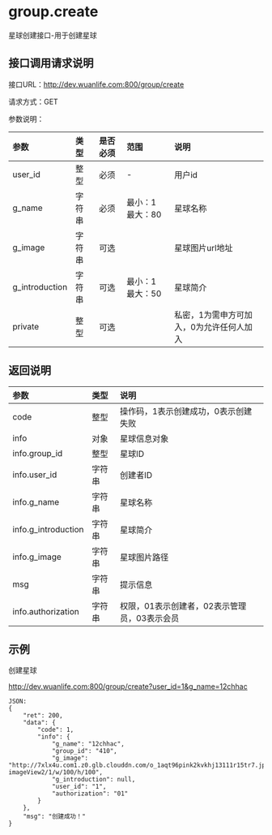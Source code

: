 # group.create

星球创建接口-用于创建星球

## 接口调用请求说明

接口URL：http://dev.wuanlife.com:800/group/create

请求方式：GET

参数说明：

|参数|类型|是否必须|范围|说明|
|:--|:--|:--|:--|:--|
|user_id|整型|必须|-|用户id|
|g_name|字符串|必须|最小：1 最大：80|星球名称|
|g_image|字符串  | 可选 ||  星球图片url地址|
|g_introduction|字符串|可选|最小：1 最大：50|星球简介|
|private|整型|可选||私密，1为需申方可加入，0为允许任何人加入|

## 返回说明

|参数|类型|说明|
|:--|:--|:--|
|code|整型|操作码，1表示创建成功，0表示创建失败|
|info                 |对象   |星球信息对象|
|info.group_id   |整型   |星球ID|
|info.user_id    |字符串 |创建者ID|
|info.g_name            |字符串 |星球名称|
|info.g_introduction   |字符串  | 星球简介|
|info.g_image        |字符串|星球图片路径|
|msg                  |字符串 |提示信息|
|info.authorization   |字符串 |权限，01表示创建者，02表示管理员，03表示会员|

## 示例

创建星球

http://dev.wuanlife.com:800/group/create?user_id=1&g_name=12chhac

    JSON:
    {
        "ret": 200,
        "data": {
            "code": 1,
            "info": {
                "g_name": "12chhac",
                "group_id": "410",
                "g_image": "http://7xlx4u.com1.z0.glb.clouddn.com/o_1aqt96pink2kvkhj13111r15tr7.jpg?imageView2/1/w/100/h/100",
                "g_introduction": null,
                "user_id": "1",
                "authorization": "01"
            }
        },
        "msg": "创建成功！"
    }
